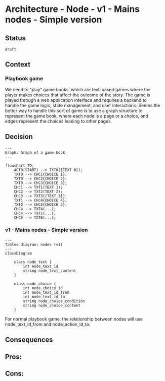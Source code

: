 # Architecture - Node - v1 - Mains nodes - Simple version

## Status
`draft`

## Context

### Playbook game
We need to "play" game books, which are text-based games where the player makes choices that affect the outcome of the story. 
The game is played through a web application interface and requires a backend to handle the game logic, state management, and user interactions.
Seems the better way to handle this sort of game is to use a graph structure to represent the game book, where each node is a page or a choice, 
and edges represent the choices leading to other pages.


## Decision
```mermaid
---
Graph: Graph of a game book
---

flowchart TD;
    ACT0(START) --> TXT0([TEXT 0]);
    TXT0 --> CHC1{CHOICE 1};
    TXT0 --> CHC2{CHOICE 2};
    TXT0 --> CHC3{CHOICE 3};
    CHC1 --> TXT1(TEXT 1);
    CHC2 --> TXT2(TEXT 2);
    CHC3 --> TXT3([TEXT 3]);
    TXT1 --> CHC4{CHOICE 4};
    TXT2 --> CHC5{CHOICE 5};
    CHC4 --> TXT4(...);
    CHC4 --> TXT5(...);
    CHC5 --> TXT6(...);

```

### v1 - Mains nodes - Simple version
```mermaid
---
Tables diagram: nodes (v1)
---
classDiagram
    
    class node_text {
        int node_text_id
        string node_text_content
    }
    
    class node_choice {
        int node_choice_id
        int node_text_id_from
        int node_text_id_to
        string node_choice_condition
        string node_choice_content
    }
```

For normal playbook game, the relationship between nodes will use node_text_id_from and node_action_id_to.

## Consequences
Pros:
- 

Cons:
-
